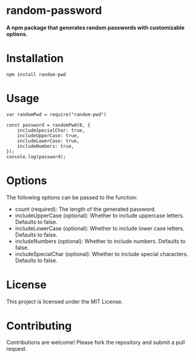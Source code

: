 # random-password

#### A npm package that generates random passwords with customizable options.

# Installation

```
npm install random-pwd

```

# Usage

```
var randomPwd = require("random-pwd")

const password = randomPwd(8, {
	includeSpecialChar: true,
	includeUpperCase: true,
	includeLowerCase: true,
	includeNumbers: true,
});
console.log(password);

```

# Options

The following options can be passed to the function:

-   count (required): The length of the generated password.
-   includeUpperCase (optional): Whether to include uppercase letters. Defaults to false.
-   includeLowerCase (optional): Whether to include lower case letters. Defaults to false.
-   includeNumbers (optional): Whether to include numbers. Defaults to false.
-   includeSpecialChar (optional): Whether to include special characters. Defaults to false.

# License

This project is licensed under the MIT License.

# Contributing

Contributions are welcome! Please fork the repository and submit a pull request.
